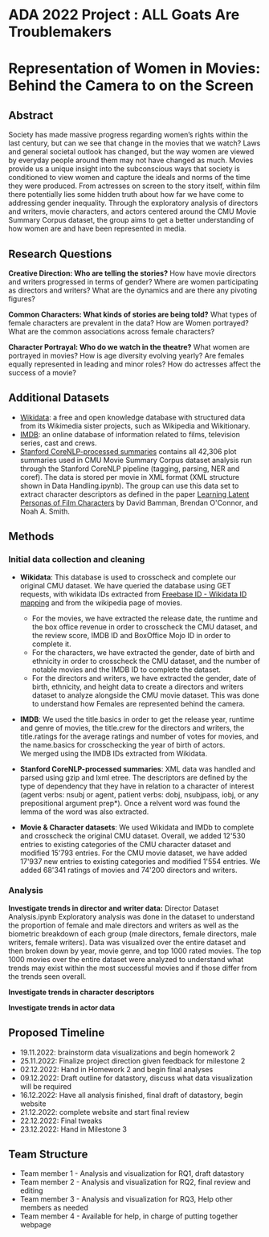 # ADA 2022 Project :  ALL Goats Are Troublemakers

# Representation of Women in Movies: Behind the Camera to on the Screen

## Abstract
Society has made massive progress regarding women’s rights within the last century, but can we see that change in the movies that we watch? Laws and general societal outlook has changed, but the way women are viewed by everyday people around them may not have changed as much. Movies provide us a unique insight into the subconscious ways that society is conditioned to view women and capture the ideals and norms of the time they were produced. From actresses on screen to the story itself, within film there potentially lies some hidden truth about how far we have come to addressing gender inequality. Through the exploratory analysis of directors and writers, movie characters, and actors centered around the CMU Movie Summary Corpus dataset, the group aims to get a better understanding of how women are and have been represented in media.

## Research Questions
**Creative Direction: Who are telling the stories?**
How have movie directors and writers progressed in terms of gender? Where are women participating as directors and writers? What are the dynamics and are there any pivoting figures?

**Common Characters: What kinds of stories are being told?**
What types of female characters are prevalent in the data? How are Women portrayed? What are the common associations across female characters? 

**Character Portrayal: Who do we watch in the theatre?**
What women are portrayed in movies? How is age diversity evolving yearly? Are females equally represented in leading and minor roles? How do actresses affect the success of a movie?
  
## Additional Datasets

* [Wikidata](https://www.wikidata.org/wiki/Wikidata:Main_Page): a free and open knowledge database with structured data from its Wikimedia sister projects, such as Wikipedia and Wikitionary. 
* [IMDB](https://www.imdb.com/interfaces/): an online database of information related to films, television series, cast and crews.
* [Stanford CoreNLP-processed summaries](http://www.cs.cmu.edu/~ark/personas/data/corenlp_plot_summaries.tar)
 contains all 42,306 plot summaries used in CMU Movie Summary Corpus dataset analysis run through the Stanford CoreNLP pipeline (tagging, parsing, NER and coref). The data is stored per movie in XML format (XML structure shown in Data Handling.ipynb). The group can use this data set to extract character descriptors as defined in the paper [Learning Latent Personas of Film Characters](http://www.cs.cmu.edu/~dbamman/pubs/pdf/bamman+oconnor+smith.acl13.pdf) by David Bamman, Brendan O'Connor, and Noah A. Smith.

  
## Methods
### Initial data collection and cleaning
* **Wikidata**: This database is used to crosscheck and complete our original CMU dataset. We have queried the database using GET requests, with wikidata IDs extracted from [Freebase ID - Wikidata ID mapping](https://developers.google.com/freebase#freebase-wikidata-mappings) and from the wikipedia page of movies.
  * For the movies, we have extracted the release date, the runtime and the box office revenue in order to crosscheck the CMU dataset, and the review score, IMDB ID and BoxOffice Mojo ID in order to complete it.
  * For the characters, we have extracted the gender, date of birth and ethnicity in order to crosscheck the CMU dataset, and the number of notable movies and the IMDB ID to complete the dataset.
  * For the directors and writers, we have extracted the gender, date of birth, ethnicity, and height data to create a directors and writers dataset to analyze alongside the CMU movie dataset. This was done to understand how Females are represented behind the camera.

* **IMDB**: We used the title.basics in order to get the release year, runtime and genre of movies, the title.crew for the directors and writers, the title.ratings for the average ratings and number of votes for movies, and the name.basics for crosschecking the year of birth of actors.\
We merged using the IMDB IDs extracted from Wikidata.

* **Stanford CoreNLP-processed summaries**:
XML data was handled and parsed using gzip and lxml etree. The descriptors are defined by the type of dependency that they have in relation to a character of interest (agent verbs: nsubj or agent, patient verbs: dobj, nsubjpass, iobj, or any prepositional argument prep*). Once a relvent word was found the lemma of the word was also extracted.

* **Movie & Character datasets**: We used Wikidata and IMDb to complete and crosscheck the original CMU dataset. Overall, we added 12'530 entries to existing categories of the CMU character dataset and modified 15'793 entries. For the CMU movie dataset, we have added 17'937 new entries to existing categories and modified 1'554 entries. We added 68'341 ratings of movies and 74'200 directors and writers.


### Analysis
**Investigate trends in director and writer data:** Director Dataset Analysis.ipynb
Exploratory analysis was done in the dataset to understand the proportion of female and male directors and writers as well as the biometric breakdown of each group (male directors, female directors, male writers, female writers). Data was visualized over the entire dataset and then broken down by year, movie genre, and top 1000 rated movies. The top 1000 movies over the entire dataset were analyzed to understand what trends may exist within the most successful movies and if those differ from the trends seen overall.

**Investigate trends in character descriptors**

**Investigate trends in actor data**


## Proposed Timeline
* 19.11.2022:  brainstorm data visualizations and begin homework 2
* 25.11.2022:  Finalize project direction given feedback for milestone 2
* 02.12.2022:  Hand in Homework 2 and begin final analyses
* 09.12.2022:  Draft outline for datastory, discuss what data visualization will be required
* 16.12.2022:  Have all analysis finished, final draft of datastory, begin website
* 21.12.2022:  complete website and start final review
* 22.12.2022:  Final tweaks
* 23.12.2022:  Hand in Milestone 3

## Team Structure
* Team member 1 - Analysis and visualization for RQ1, draft datastory
* Team member 2 - Analysis and visualization for RQ2, final review and editing
* Team member 3 - Analysis and visualization for RQ3, Help other members as needed
* Team member 4 - Available for help, in charge of putting together webpage